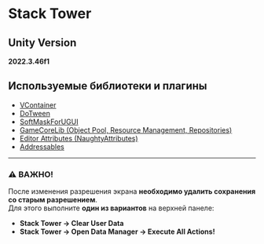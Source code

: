 # Stack Tower

## Unity Version
**2022.3.46f1**

## Используемые библиотеки и плагины
- [VContainer](https://vcontainer.hadashikick.jp/)
- [DoTween](https://dotween.demigiant.com/)
- [SoftMaskForUGUI](https://github.com/mob-sakai/SoftMaskForUGUI)
- [GameCoreLib (Object Pool, Resource Management, Repositories)](https://github.com/VSobolenko/com.gexetr.gamecorelib)
- [Editor Attributes (NaughtyAttributes)](https://github.com/dbrizov/NaughtyAttributes?tab=readme-ov-file#Installation)
- [Addressables](https://docs.unity3d.com/Manual/com.unity.addressables.html)

---  

### ⚠️ ВАЖНО!
После изменения разрешения экрана **необходимо удалить сохранения со старым разрешением**.  
Для этого выполните **один из вариантов** на верхней панеле:
- **Stack Tower → Clear User Data**
- **Stack Tower → Open Data Manager → Execute All Actions!**  

